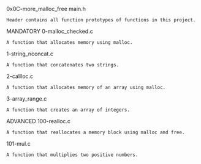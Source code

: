 0x0C-more_malloc_free
main.h

    Header contains all function prototypes of functions in this project.

MANDATORY
0-malloc_checked.c

    A function that allocates memory using malloc.

1-string_nconcat.c

    A function that concatenates two strings.

2-callloc.c

    A function that allocates memory of an array using malloc.

3-array_range.c

    A function that creates an array of integers.

ADVANCED
100-realloc.c

    A function that reallocates a memory block using malloc and free.

101-mul.c

    A function that multiplies two positive numbers.

